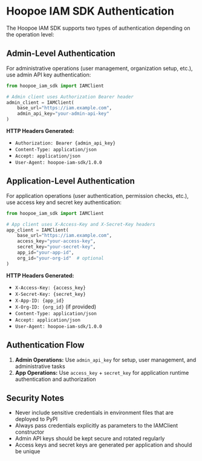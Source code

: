 # Hoopoe IAM SDK Authentication

The Hoopoe IAM SDK supports two types of authentication depending on the operation level:

## Admin-Level Authentication

For administrative operations (user management, organization setup, etc.), use admin API key authentication:

```python
from hoopoe_iam_sdk import IAMClient

# Admin client uses Authorization Bearer header
admin_client = IAMClient(
    base_url="https://iam.example.com",
    admin_api_key="your-admin-api-key"
)
```

**HTTP Headers Generated:**
- `Authorization: Bearer {admin_api_key}`
- `Content-Type: application/json`
- `Accept: application/json`
- `User-Agent: hoopoe-iam-sdk/1.0.0`

## Application-Level Authentication

For application operations (user authentication, permission checks, etc.), use access key and secret key authentication:

```python
from hoopoe_iam_sdk import IAMClient

# App client uses X-Access-Key and X-Secret-Key headers
app_client = IAMClient(
    base_url="https://iam.example.com",
    access_key="your-access-key",
    secret_key="your-secret-key",
    app_id="your-app-id",
    org_id="your-org-id"  # optional
)
```

**HTTP Headers Generated:**
- `X-Access-Key: {access_key}`
- `X-Secret-Key: {secret_key}`
- `X-App-ID: {app_id}`
- `X-Org-ID: {org_id}` (if provided)
- `Content-Type: application/json`
- `Accept: application/json`
- `User-Agent: hoopoe-iam-sdk/1.0.0`

## Authentication Flow

1. **Admin Operations:** Use `admin_api_key` for setup, user management, and administrative tasks
2. **App Operations:** Use `access_key` + `secret_key` for application runtime authentication and authorization

## Security Notes

- Never include sensitive credentials in environment files that are deployed to PyPI
- Always pass credentials explicitly as parameters to the IAMClient constructor
- Admin API keys should be kept secure and rotated regularly
- Access keys and secret keys are generated per application and should be unique
